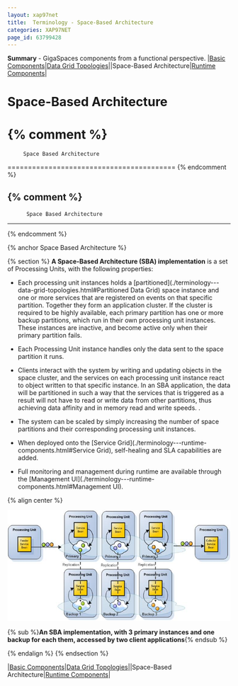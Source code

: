 ```yaml
---
layout: xap97net
title:  Terminology - Space-Based Architecture
categories: XAP97NET
page_id: 63799428
---
```


**Summary** - GigaSpaces components from a functional perspective.
|[Basic Components](./terminology---basic-components.html)|[Data Grid Topologies](./terminology---data-grid-topologies.html)||Space-Based Architecture|[Runtime Components](./terminology---runtime-components.html)|

# Space-Based Architecture


{% comment %}
=========================================

         Space Based Architecture

=========================================
{% endcomment %}


{% comment %}
---------------------------------------
          Space Based Architecture
---------------------------------------
{% endcomment %}

{% anchor Space Based Architecture %}

{% section %}
**A Space-Based Architecture (SBA) implementation** is a set of Processing Units, with the following properties:

- Each processing unit instances holds a [partitioned](./terminology---data-grid-topologies.html#Partitioned Data Grid) space instance and one or more services that are registered on events on that specific partition. Together they form an application cluster. If the cluster is required to be highly available, each primary partition has one or more backup partitions, which run in their own processing unit instances. These instances are inactive, and become active only when their primary partition fails.

- Each Processing Unit instance handles only the data sent to the space partition it runs.

- Clients interact with the system by writing and updating objects in the space cluster, and the services on each processing unit instance react to object written to that specific instance. In an SBA application, the data will be partitioned in such a way that the services that is triggered as a result will not have to read or write data from other partitions, thus achieving data affinity and in memory read and write speeds. .

- The system can be scaled by simply increasing the number of space partitions and their corresponding processing unit instances.

- When deployed onto the [Service Grid](./terminology---runtime-components.html#Service Grid), self-healing and SLA capabilities are added.

- Full monitoring and management during runtime are available through the [Management UI](./terminology---runtime-components.html#Management UI).

{% align center %}


![sba_with_backup.jpg](/attachment_files/xap97net/sba_with_backup.jpg)

{% sub %}**An SBA implementation, with 3 primary instances and one backup for each them, accessed by two client applications**{% endsub %}

{% endalign %}
{% endsection %}

|[Basic Components](./terminology---basic-components.html)|[Data Grid Topologies](./terminology---data-grid-topologies.html)||Space-Based Architecture|[Runtime Components](./terminology---runtime-components.html)|
